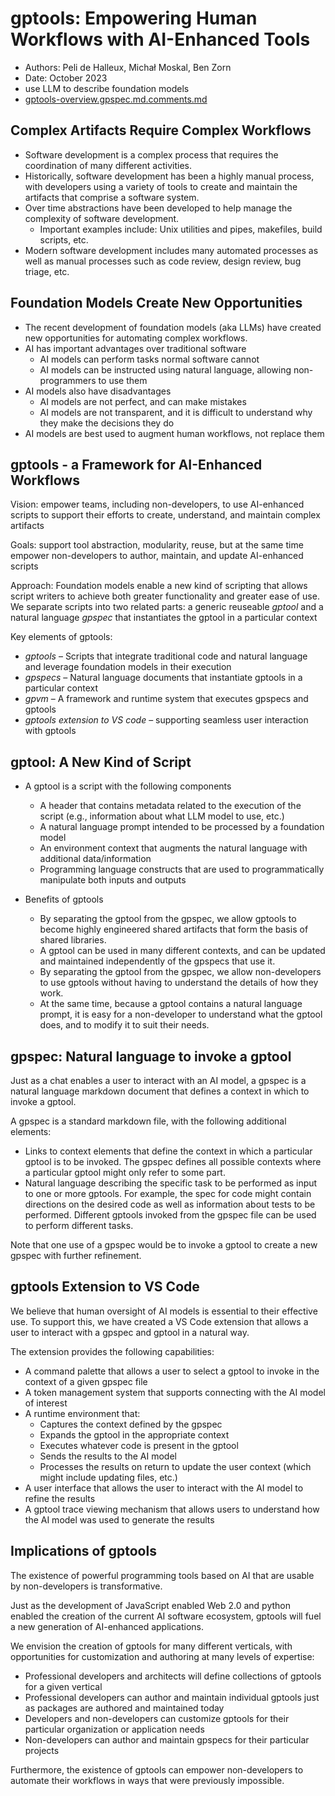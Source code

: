 # gptools: Empowering Human Workflows with AI-Enhanced Tools
- Authors: Peli de Halleux, Michał Moskal, Ben Zorn
- Date: October 2023
-   use LLM to describe foundation models
-   [gptools-overview.gpspec.md.comments.md](gptools-overview.gpspec.md.comments.md)

## Complex Artifacts Require Complex Workflows

- Software development is a complex process that requires the coordination of many different activities.
- Historically, software development has been a highly   manual process, with developers using a variety of tools to create and maintain the artifacts that comprise a software system.
- Over time abstractions have been developed to help manage the complexity of software development.
    - Important examples include: Unix utilities and pipes, makefiles, build scripts, etc.
- Modern software development includes many automated processes as well as manual processes such as code review, design review, bug triage, etc.

## Foundation Models Create New Opportunities

- The recent development of foundation models (aka LLMs) have created new opportunities for automating complex workflows.
- AI has important advantages over traditional software
    - AI models can perform tasks normal software cannot
    - AI models can be instructed using natural language, allowing non-programmers to use them
- AI models also have disadvantages
    - AI models are not perfect, and can make mistakes
    - AI models are not transparent, and it is difficult to understand why they make the decisions they do
- AI models are best used to augment human workflows, not replace them

## gptools - a Framework for AI-Enhanced Workflows

Vision: empower teams, including non-developers, to use AI-enhanced scripts to support their efforts to create, understand, and maintain complex artifacts

Goals: support tool abstraction, modularity, reuse, but at the same time empower non-developers to author, maintain, and update AI-enhanced scripts

Approach: Foundation models enable a new kind of scripting that allows script writers to achieve both greater functionality and greater ease of use.  We separate scripts into two related parts: a generic reuseable *gptool* and a natural language *gpspec* that instantiates the gptool in a particular context

Key elements of gptools:
- *gptools* – Scripts that integrate traditional code and natural language and leverage foundation models in their execution
- *gpspecs* – Natural language documents that instantiate gptools in a particular context
- *gpvm* – A framework and runtime system that executes gpspecs and gptools
- *gptools extension to VS code* – supporting seamless user interaction with gptools

## gptool: A New Kind of Script

- A gptool is a script with the following components
    - A header that contains metadata related to the execution of the script (e.g., information about what LLM model to use, etc.)
    - A natural language prompt intended to be processed by a foundation model
    - An environment context that augments the natural language with additional data/information
    - Programming language constructs that are used to programmatically manipulate both inputs and outputs

- Benefits of gptools
    - By separating the gptool from the gpspec, we allow gptools to become highly engineered shared artifacts that form the basis of shared libraries.  
    - A gptool can be used in many different contexts, and can be updated and maintained independently of the gpspecs that use it.
    - By separating the gptool from the gpspec, we allow non-developers to use gptools without having to understand the details of how they work.
    - At the same time, because a gptool contains a natural language prompt, it is easy for a non-developer to understand what the gptool does, and to modify it to suit their needs.

## gpspec: Natural language to invoke a gptool

Just as a chat enables a user to interact with an AI model, a gpspec is a natural language markdown document that defines a context in which to invoke a gptool.

A gpspec is a standard markdown file, with the following additional elements:
- Links to context elements that define the context in which a particular gptool is to be invoked.  The gpspec defines all possible contexts where a particular gptool might only refer to some part.
- Natural language describing the specific task to be performed as input to one or more gptools.  For example, the spec for code might contain directions on the desired code as well as information about tests to be performed.  Different gptools invoked from the gpspec file can be used to perform different tasks.

Note that one use of a gpspec would be to invoke a gptool to create a new gpspec with further refinement.

## gptools Extension to VS Code

We believe that human oversight of AI models is essential to their effective use.  To support this, we have created a VS Code extension that allows a user to interact with a gpspec and gptool in a natural way.

The extension provides the following capabilities:
- A command palette that allows a user to select a gptool to invoke in the context of a given gpspec file
- A token management system that supports connecting with the AI model of interest
- A runtime environment that:
    - Captures the context defined by the gpspec
    - Expands the gptool in the appropriate context
    - Executes whatever code is present in the gptool
    - Sends the results to the AI model
    - Processes the results on return to update the user context (which might include updating files, etc.)
- A user interface that allows the user to interact with the AI model to refine the results
- A gptool trace viewing mechanism that allows users to understand how the AI model was used to generate the results

## Implications of gptools

The existence of powerful programming tools based on AI that are usable by non-developers is transformative.

Just as the development of JavaScript enabled Web 2.0 and python enabled the creation of the current AI software ecosystem, gptools will fuel a new generation of AI-enhanced applications.

We envision the creation of gptools for many different verticals, with opportunities for customization and authoring at many levels of expertise:
- Professional developers and architects will define collections of gptools for a given vertical
- Professional developers can author and maintain individual gptools just as packages are authored and maintained today
- Developers and non-developers can customize gptools for their particular organization or application needs
- Non-developers can author and maintain gpspecs for their particular projects

Furthermore, the existence of gptools can empower non-developers to automate their workflows in ways that were previously impossible. 



